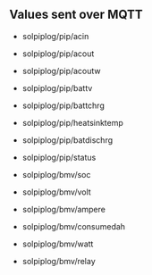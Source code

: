 ## Values sent over MQTT

- solpiplog/pip/acin
- solpiplog/pip/acout
- solpiplog/pip/acoutw
- solpiplog/pip/battv
- solpiplog/pip/battchrg
- solpiplog/pip/heatsinktemp
- solpiplog/pip/batdischrg
- solpiplog/pip/status

- solpiplog/bmv/soc
- solpiplog/bmv/volt
- solpiplog/bmv/ampere
- solpiplog/bmv/consumedah
- solpiplog/bmv/watt
- solpiplog/bmv/relay
